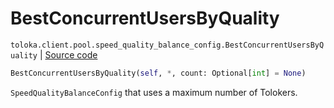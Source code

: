 # BestConcurrentUsersByQuality
`toloka.client.pool.speed_quality_balance_config.BestConcurrentUsersByQuality` | [Source code](https://github.com/Toloka/toloka-kit/blob/v1.1.4/src/client/pool/speed_quality_balance_config.py#L38)

```python
BestConcurrentUsersByQuality(self, *, count: Optional[int] = None)
```

`SpeedQualityBalanceConfig` that uses a maximum number of Tolokers.

